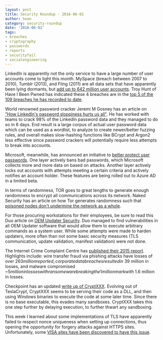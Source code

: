 ```yaml
---
layout: post
title: Security Roundup - 2016-06-02
author: Sean
category: security-roundup
date: '2016-06-02'
tags:
- breaches
- cryptography
- passwords
- reports
- securityfail
- socialengineering
---
```


LinkedIn is apparently not the only service to have a large number of user accounts come to light this month. MySpace (breach between 2007 to 2010), Tumblr (2013), and Fling (2011) are all data sets that have apparently been lying dormants, but [add up to 642 million user accounts](http://bit.ly/1VA6OT3). Troy Hunt of Have I Been Pwned has indicated these 4 breaches are in the [top 5 of the 109 breaches he has recorded to date](http://bit.ly/1Xm7Rrs). 

World renowned password cracker Jeremi M Gosney has an article on ["How LinkedIn's password sloppiness hurts us all"](http://bit.ly/1TMbrVt). He has worked with teams to crack 98% of the LinkedIn password data and they managed to do so in 6 days. End result is a large corpus of actual user password data which can be used as a wordlist, to analyze to create newer/better fuzzing rules, and overall makes slow-hashing functions like BCrypt and Argon2 less effective since password crackers will potentially require less attempts to break into accounts.

Microsoft, meanwhile, has announced an initiative to [better protect user passwords](http://bit.ly/1Uk7Yg8). One layer actively bans bad passwords, which Microsoft collects more and more data on based on attacks. Another layer actively locks out accounts with attempts meeting a certain criteria and actively notifies an account holder. These features are being rolled out to Azure AD in a limited beta.

In terms of randomness, TOR goes to great lengths to generate enough randomness to encrypt all communications across its network. Naked Security has an article on how Tor generates randomness such that [poisoned nodes don't undermine the network as a whole](http://bit.ly/20WaZbp).

For those procuring workstations for their employees, be sure to read this Duo article on [OEM Updater Security](http://duo.sc/1sQedlt). Duo managed to find vulnerabilities in all OEM Updater software that would allow them to execute arbitrary commands as a system user. While some attempts were made to harden updaters, more often than not some basic security measures (TLS communication, update validation, manifest validation) were not done.

The Internet Crime Complaint Centre has [published their 2015 report](http://1.usa.gov/1TYype5). Highlights include: wire transfer fraud via phishing attacks have losses of over $263 million reported, corporate data breaches resulted in ~$39 million in losses, and malware compromised ~$5 million in losses with ransomeware breaking the 1 million mark with ~$1.6 million in losses.

Checkpoint has an updated [write up of CryptXXX](http://bit.ly/1PoLcYo). Evolving out of TeslaCrypt, CryptXXX seems to be serving their code as a DLL, and then using Windows binaries to execute the code at some later time. Since there is no base executable, this evades many sandboxes. CryptXXX takes this one step further by delaying execution, to further thwart any sandboxing.

This week I learned about some implementations of TLS have apparently failed to respect nonce uniqueness when setting up connections, thus opening the opportunity for forgery attacks against HTTPS sites. Unfortunately, some [VISA sites have been discovered to have this issue](http://bit.ly/24lrsGX).

